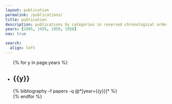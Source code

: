 ```yaml
---
layout: publication
permalink: /publications/
title: publication
description: publications by categories in reversed chronological order. generated by jekyll-scholar.
years: [1905, 1935, 1950, 1956]
nav: true

search:
  align: left
---
```


<div class="publications">

<ul>
{% for y in page.years %}
<li>  <h2 class="year">{{y}}</h2>
  {% bibliography -f papers -q @*[year={{y}}]* %}
</li>
{% endfor %}
</ul>

</div>
